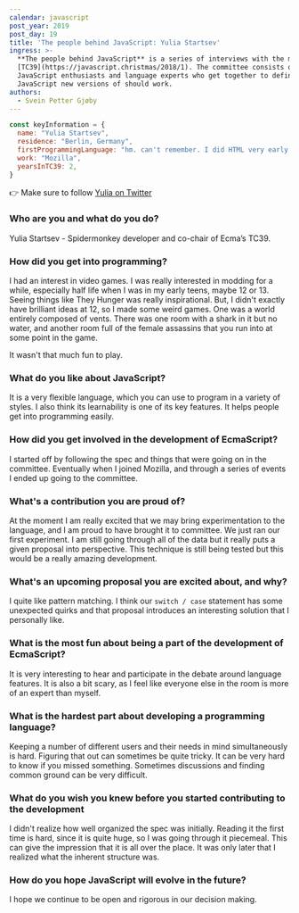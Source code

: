 ```yaml
---
calendar: javascript
post_year: 2019
post_day: 19
title: 'The people behind JavaScript: Yulia Startsev'
ingress: >-
  **The people behind JavaScript** is a series of interviews with the members of
  [TC39](https://javascript.christmas/2018/1). The committee consists of
  JavaScript enthusiasts and language experts who get together to define how
  JavaScript new versions of should work. 
authors:
  - Svein Petter Gjøby
---
```

```js
const keyInformation = {
  name: "Yulia Startsev",
  residence: "Berlin, Germany", 
  firstProgrammingLanguage: "hm. can't remember. I did HTML very early on, but I think the first experience with programming that I had was with the GoldSource scripting sequences. I just don't know what language that was in.", 
  work: "Mozilla", 
  yearsInTC39: 2, 
}
```
:point_right: Make sure to follow [Yulia on Twitter](https://twitter.com/ioctaptceb)


### Who are you and what do you do?

Yulia Startsev - Spidermonkey developer and co-chair of Ecma’s TC39.

### How did you get into programming?

I had an interest in video games. I was really interested in modding for a while, especially half life when I was in my early teens, maybe 12 or 13. Seeing things like They Hunger was really inspirational. But, I didn't exactly have brilliant ideas at 12, so I made some weird games. One was a world entirely composed of vents. There was one room with a shark in it but no water, and another room full of the female assassins that you run into at some point in the game.

It wasn't that much fun to play.

### What do you like about JavaScript?

It is a very flexible language, which you can use to program in a variety of styles. I also think its learnability is one of its key features. It helps people get into programming  easily.

### How did you get involved in the development of EcmaScript?

I started off by following the spec and things that were going on in the committee. Eventually when I joined Mozilla, and through a series of events I ended up going to the committee.

### What's a contribution you are proud of?

At the moment I am really excited that we may bring experimentation to the language, and I am proud to have brought it to committee. We just ran our first experiment. I am still going through all of the data but it really puts a given proposal into perspective. This technique is still being tested but this would be a really amazing development.

### What's an upcoming proposal you are excited about, and why?

I quite like pattern matching. I think our `switch / case` statement has some unexpected quirks and that proposal introduces an interesting solution that I personally like.

### What is the most fun about being a part of the development of EcmaScript?

It is very interesting to hear and participate in the debate around language features. It is also a bit scary, as I feel like everyone else in the room is more of an expert than myself.

### What is the hardest part about developing a programming language?

Keeping a number of different users and their needs in mind simultaneously is hard. Figuring that out can sometimes be quite tricky. It can be very hard to know if you missed something. Sometimes discussions and finding common ground can be very difficult.

### What do you wish you knew before you started contributing to the development

I didn't realize how well organized the spec was initially. Reading it the first time is hard, since it is quite huge, so I was going through it piecemeal. This can give the impression that it is all over the place. It was only later that I realized what the inherent structure was.

### How do you hope JavaScript will evolve in the future?

I hope we continue to be open and rigorous in our decision making.
